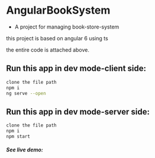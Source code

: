 # AngularBookSystem
* A project for managing book-store-system

 this project is based on angular 6 using ts
 
 the entire code is attached above.
 
 ## Run this app in dev mode-client side:
```bash
clone the file path
npm i
ng serve --open
```
## Run this app in dev mode-server side:
```bash
clone the file path
npm i
npm start
```

##### See live demo:

